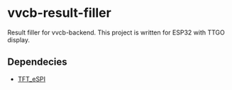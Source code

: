 # vvcb-result-filler
Result filler for vvcb-backend.
This project is written for ESP32 with TTGO display.

## Dependecies
- [TFT_eSPI](https://github.com/Bodmer/TFT_eSPI)
